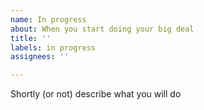 ```yaml
---
name: In progress
about: When you start doing your big deal
title: ''
labels: in progress
assignees: ''

---
```


Shortly (or not) describe what you will do
